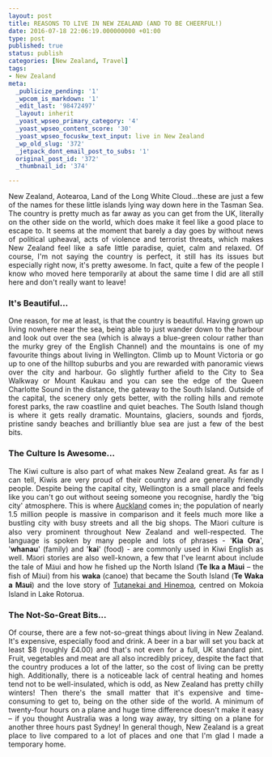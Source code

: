 ```yaml
---
layout: post
title: REASONS TO LIVE IN NEW ZEALAND (AND TO BE CHEERFUL!)
date: 2016-07-18 22:06:19.000000000 +01:00
type: post
published: true
status: publish
categories: [New Zealand, Travel]
tags:
- New Zealand
meta:
  _publicize_pending: '1'
  _wpcom_is_markdown: '1'
  _edit_last: '98472497'
  _layout: inherit
  _yoast_wpseo_primary_category: '4'
  _yoast_wpseo_content_score: '30'
  _yoast_wpseo_focuskw_text_input: live in New Zealand
  _wp_old_slug: '372'
  _jetpack_dont_email_post_to_subs: '1'
  original_post_id: '372'
  _thumbnail_id: '374'

---
```

<p align="JUSTIFY">New Zealand, Aotearoa, Land of the Long White Cloud…these are just a few of the names for these little islands lying way down here in the Tasman Sea. The country is pretty much as far away as you can get from the UK, literally on the other side on the world, which does make it feel like a good place to escape to. It seems at the moment that barely a day goes by without news of political upheaval, acts of violence and terrorist threats, which makes New Zealand feel like a safe little paradise, quiet, calm and relaxed. Of course, I'm not saying the country is perfect, it still has its issues but especially right now, it's pretty awesome. In fact, quite a few of the people I know who moved here temporarily at about the same time I did are all still here and don't really want to leave!</p>

<h3 align="JUSTIFY">It's Beautiful...</h3>
<p align="JUSTIFY">One reason, for me at least, is that the country is beautiful. Having grown up living nowhere near the sea, being able to just wander down to the harbour and look out over the sea (which is always a blue-green colour rather than the murky grey of the English Channel) and the mountains is one of my favourite things about living in Wellington. Climb up to Mount Victoria or go up to one of the hilltop suburbs and you are rewarded with panoramic views over the city and harbour. Go slightly further afield to the City to Sea Walkway or Mount Kaukau and you can see the edge of the Queen Charlotte Sound in the distance, the gateway to the South Island. Outside of the capital, the scenery only gets better, with the rolling hills and remote forest parks, the raw coastline and quiet beaches. The South Island though is where it gets really dramatic. Mountains, glaciers, sounds and fjords, pristine sandy beaches and brilliantly blue sea are just a few of the best bits.</p>

<h3 align="JUSTIFY">The Culture Is Awesome...</h3>
<p align="JUSTIFY">The Kiwi culture is also part of what makes New Zealand great. As far as I can tell, Kiwis are very proud of their country and are generally friendly people. Despite being the capital city, Wellington is a small place and feels like you can't go out without seeing someone you recognise, hardly the 'big city' atmosphere. This is where <a href="http://www.shegoesplacesandseesthings.com/travel/auckland-the-big-city/" target="_blank">Auckland</a> 
comes in; the population of nearly 1.5 million people is massive in comparison and it feels much more like a bustling city with busy streets and all the big shops. The M<span style="font-family:'Sans Serif';">ā</span>ori culture is also very prominent throughout New Zealand and well-respected. The language is spoken by many people and lots of phrases - '<strong>Kia Ora</strong>', '<strong>whanau</strong>' (family) and '<strong>kai</strong>' (food) - are commonly used in Kiwi English as well. M<span style="font-family:'Sans Serif';">ā</span>ori stories are also well-known, a few that I've learnt about include the tale of M<span style="font-family:'Sans Serif';">ā</span>ui and how he fished up the North Island (<strong>Te Ika a M<span style="font-family:'Sans Serif';">ā</span>ui</strong> – the fish of M<span style="font-family:'Sans Serif';">ā</span>ui) from his <strong>waka</strong> (canoe) that became the South Island (<strong>Te Waka a M<span style="font-family:'Sans Serif';">ā</span>ui</strong>) and the love story of <a href="http://www.shegoesplacesandseesthings.com/travel/rotorua/" target="_blank">Tutanekai and Hinemoa</a>, centred on Mokoia Island in Lake Rotorua.</p>

<h3 align="JUSTIFY">The Not-So-Great Bits...</h3>
<p align="JUSTIFY">Of course, there are a few not-so-great things about living in New Zealand. It's expensive, especially food and drink. A beer in a bar will set you back at least $8 (roughly £4.00) and that's not even for a full, UK standard pint. Fruit, vegetables and meat are all also incredibly pricey, despite the fact that the country produces a lot of the latter, so the cost of living can be pretty high. Additionally, there is a noticeable lack of central heating and homes tend not to be well-insulated, which is odd, as New Zealand has pretty chilly winters! Then there's the small matter that it's expensive and time-consuming to get to, being on the other side of the world. A minimum of twenty-four hours on a plane and huge time difference doesn't make it easy – if you thought Australia was a long way away, try sitting on a plane for another three hours past Sydney! In general though, New Zealand is a great place to live compared to a lot of places and one that I'm glad I made a temporary home.</p>
